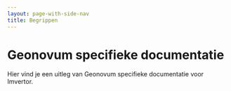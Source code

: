```yaml
---
layout: page-with-side-nav
title: Begrippen
---
```

# Geonovum specifieke documentatie

Hier vind je een uitleg van Geonovum specifieke documentatie voor Imvertor.
